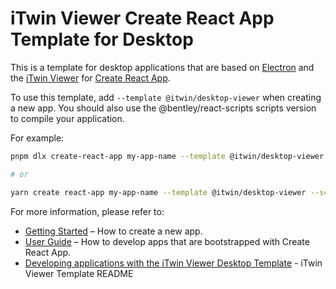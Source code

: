 # iTwin Viewer Create React App Template for Desktop

This is a template for desktop applications that are based on [Electron](https://www.electronjs.org/) and the [iTwin Viewer](https://github.com/itwin/viewer/tree/main/packages/modules/desktop-viewer-react) for [Create React App](https://github.com/facebook/create-react-app).

To use this template, add `--template @itwin/desktop-viewer` when creating a new app. You should also use the @bentley/react-scripts scripts version to compile your application.

For example:

```sh
pnpm dlx create-react-app my-app-name --template @itwin/desktop-viewer --scripts-version @bentley/react-scripts

# or

yarn create react-app my-app-name --template @itwin/desktop-viewer --scripts-version @bentley/react-scripts
```

For more information, please refer to:

- [Getting Started](https://create-react-app.dev/docs/getting-started) – How to create a new app.
- [User Guide](https://create-react-app.dev) – How to develop apps that are bootstrapped with Create React App.
- [Developing applications with the iTwin Viewer Desktop Template](https://github.com/iTwin/viewer/blob/master/packages/modules/cra-template-desktop-viewer/template/README.md) - iTwin Viewer Template README
